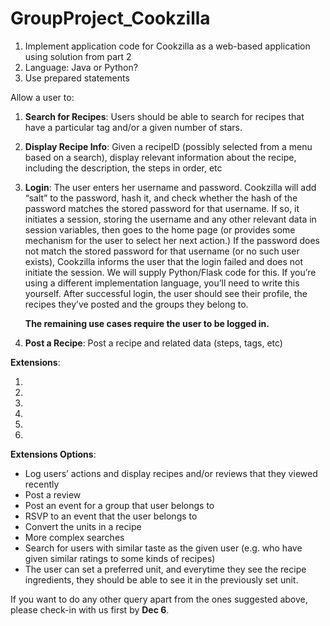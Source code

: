 # GroupProject_Cookzilla

1. Implement application code for Cookzilla as a web-based application using solution from part 2
2. Language: Java or Python?
3. Use prepared statements

Allow a user to:
1. **Search for Recipes**: 
  Users should be able to search for recipes that have a particular tag and/or a given number of stars.
2. **Display Recipe Info**: 
  Given a recipeID (possibly selected from a menu based on a search), display relevant information about the recipe, including the description, the steps in order, etc
3. **Login**: 
  The user enters her username and password. Cookzilla will add “salt” to the password, hash it, and check whether the hash of the password matches the stored password for that username. If so, it initiates a session, storing the username and any other relevant data in session variables, then goes to the home page (or provides some mechanism for the user to select her next action.) 
  If the password does not match the stored password for that username (or no such user exists), Cookzilla informs the user that the login failed and does not initiate the session. 
   We will supply Python/Flask code for this. If you’re using a different implementation language, you’ll need to write this yourself. After successful login, the user should see their profile, the recipes they’ve posted and the groups they belong to. 
   
   **The remaining use cases require the user to be logged in.**

4. **Post a Recipe**: 
  Post a recipe and related data (steps, tags, etc)

**Extensions**:

1.

2.

3. 

4.

5. 

6.


**Extensions Options**:
- Log users’ actions and display recipes and/or reviews that they viewed recently
- Post a review
- Post an event for a group that user belongs to
- RSVP to an event that the user belongs to
- Convert the units in a recipe
- More complex searches
- Search for users with similar taste as the given user (e.g. who have given similar ratings to some kinds of recipes)
- The user can set a preferred unit, and everytime they see the recipe ingredients, they should be able to see it in the previously set unit.

If you want to do any other query apart from the ones suggested above, please check-in with us first by **Dec 6**.
